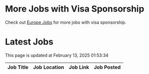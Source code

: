 # More Jobs with Visa Sponsorship

Check out [Europe Jobs](https://github.com/sureshparimi/europejobs#latest-jobs) for more jobs with visa sponsorship.

# Latest Jobs

This page is updated at February 13, 2025 01:53:34

| Job Title | Job Location | Job Link | Job Posted |
| --- | --- | --- | --- |
